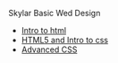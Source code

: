 Skylar Basic Wed Design

<ul>
    <li><a href="Intro_to_html/index.html" target="_blank">Intro to html</a></li>
    <li><a href="HTML5_Intro_css/index.html" target="_blank">HTML5 and Intro to css</a></li>
    <li><a href="adv_css/index.html" target="_blank">Advanced CSS</a></li>
</ul>